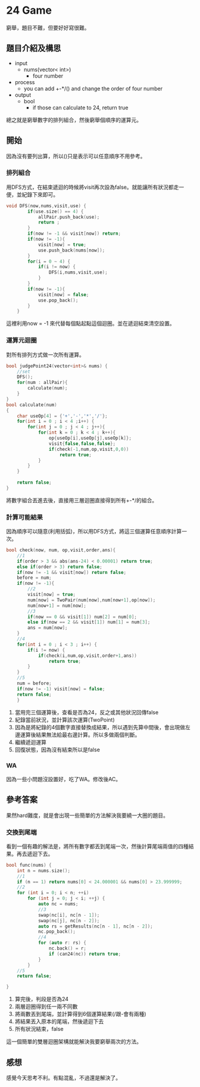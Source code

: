 # 24 Game
窮舉，題目不難，但要好好寫很難。
## 題目介紹及構思
- input
  - nums(vector< int>)
    - four number
- process
  - you can add +-*/() and change the order of four number
- output
  - bool
    - if those can calculate to 24, return true

總之就是窮舉數字的排列組合，然後窮舉個順序的運算元。

## 開始
因為沒有要列出算，所以()只是表示可以任意順序不用參考。

### 排列組合
用DFS方式，在結束遞迴的時候將visit再次設為false。就能讓所有狀況都走一便，並紀錄下來即可。
```C++ =
void DFS(now,nums,visit,use) {
        if(use.size() == 4) {
            allPair.push_back(use);
            return ;
        }
        if(now != -1 && visit[now]) return;
        if(now != -1){
            visit[now] = true;
            use.push_back(nums[now]);
        }
        for(i = 0 ~ 4) {
            if(i != now) {
                DFS(i,nums,visit,use);
            }
        }
        if(now != -1){
            visit[now] = false;
            use.pop_back();
        }
    }
```

這裡利用now = -1 來代替每個點起點這個迴圈。並在遞迴結束清空設置。

### 運算元迴圈
對所有排列方式做一次所有運算。

```C++ = 
bool judgePoint24(vector<int>& nums) {
    //set 
    DFS();
    for(num : allPair){
        calculate(num);
    }
}
bool calculate(num)
{
    char useOp[4] = {'+','-','*','/'};
    for(int i = 0 ; i < 4 ;i++) {
        for(int j = 0 ; j < 4 ; j++){
            for(int k = 0 ; k < 4 ; k++){
                op{useOp[i],useOp[j],useOp[k]};
                visit{false,false,false};
                if(check(-1,num,op,visit,0,0))
                    return true;
            }
        }
    }
        
    return false;
}

```
將數字組合丟進去後，直接用三層迴圈直接得到所有+-*/的組合。

### 計算可能結果
因為順序可以隨意(利用括弧)，所以用DFS方式，將這三個運算任意順序計算一次。

```C++ =
bool check(now, num, op,visit,order,ans){
    //1
    if(order > 3 && abs(ans-24) < 0.00001) return true;
    else if(order > 3) return false;
    if(now != -1 && visit[now]) return false;
    before = num;
    if(now != -1){
        //2
        visit[now] = true;
        num[now] = TwoPair(num[now],num[now+1],op[now]);
        num[now+1] = num[now];
        //3
        if(now == 0 && visit[1]) num[2] = num[0];
        else if(now == 2 && visit[1]) num[1] = num[3];
        ans = num[now];
    }
    //4
    for(int i = 0 ; i < 3 ; i++) {
        if(i != now) {
            if(check(i,num,op,visit,order+1,ans)) 
                return true;
        }
    }
    //5 
    num = before;
    if(now != -1) visit[now] = false;
    return false;
    }
```

1. 當用完三個運算後，查看是否為24，反之或其他狀況回傳false
2. 紀錄當前狀況，並計算該次運算(TwoPoint)
3. 因為是將紀錄的4個數字直接替換成結果，所以遇到先算中間後，會出現做左邊運算後結果無法給最右邊計算。所以多做兩個判斷。
4. 繼續遞迴運算
5. 回復狀態，因為沒有結束所以是false

### WA
因為一些小問題沒設置好，吃了WA。修改後AC。

## 參考答案
果然hard難度，就是會出現一些簡單的方法解決我要繞一大圈的題目。

### 交換到尾端
看到一個有趣的解法是，將所有數字都丟到尾端一次，然後計算尾端兩值的四種結果。再去遞迴下去。
```C++ =
bool func(nums) {
    int n = nums.size();
    //1
    if (n == 1) return nums[0] < 24.000001 && nums[0] > 23.999999;
    //2
    for (int i = 0; i < n; ++i)
        for (int j = 0; j < i; ++j) {
            auto nc = nums;
            //3
            swap(nc[i], nc[n - 1]);
            swap(nc[j], nc[n - 2]);
            auto rs = getResults(nc[n - 1], nc[n - 2]);
            nc.pop_back();
            //4
            for (auto r: rs) {
                nc.back() = r;
                if (can24(nc)) return true;
            }
        }
    //5
    return false;

}
```

1. 算完後，判段是否為24
2. 兩層迴圈得到任一兩不同數
3. 將兩數丟到尾端，並計算得到6個運算結果(/跟-會有兩種)
4. 將結果丟入原本的尾端，然後遞迴下去
5. 所有狀況結束，false

這一個簡單的雙層迴圈架構就能解決我要窮舉兩次的方法。

## 感想
感覺今天思考不利。有點混亂，不過還是解決了。